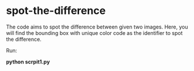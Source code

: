 # spot-the-difference

The code aims to spot the difference between given two images. Here, you will find the bounding box with unique color code as the identifier to spot the difference.

Run:

**python scrpit1.py**
